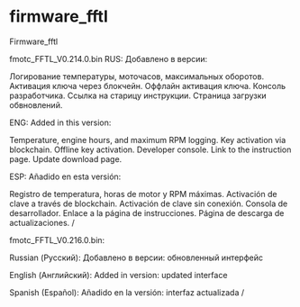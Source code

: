 # firmware_fftl

Firmware_fftl


fmotc_FFTL_V0.214.0.bin
RUS:
Добавлено в версии:

Логирование температуры, моточасов, максимальных оборотов.
Активация ключа через блокчейн.
Оффлайн активация ключа.
Консоль разработчика.
Ссылка на старицу инструкции.
Страница загрузки обвновлений.

ENG:
Added in this version:

Temperature, engine hours, and maximum RPM logging.
Key activation via blockchain.
Offline key activation.
Developer console.
Link to the instruction page.
Update download page.

ESP:
Añadido en esta versión:

Registro de temperatura, horas de motor y RPM máximas.
Activación de clave a través de blockchain.
Activación de clave sin conexión.
Consola de desarrollador.
Enlace a la página de instrucciones.
Página de descarga de actualizaciones. /



fmotc_FFTL_V0.216.0.bin:

Russian (Русский):
Добавлено в версии:
обновленный интерфейс

English (Английский):
Added in version:
updated interface

Spanish (Español):
Añadido en la versión:
interfaz actualizada /



